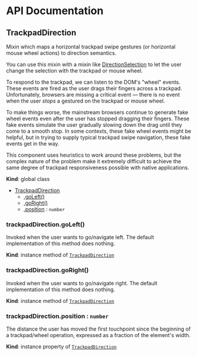 # API Documentation
<a name="TrackpadDirection"></a>
## TrackpadDirection
Mixin which maps a horizontal trackpad swipe gestures (or horizontal mouse
wheel actions) to direction semantics.

You can use this mixin with a mixin like
[DirectionSelection](DirectionSelection.md) to let the user change the
selection with the trackpad or mouse wheel.

To respond to the trackpad, we can listen to the DOM's "wheel" events.
These events are fired as the user drags their fingers across a trackpad.
Unfortunately, browsers are missing a critical event — there is no event
when the user *stops* a gestured on the trackpad or mouse wheel.

To make things worse, the mainstream browsers continue to generate fake
wheel events even after the user has stopped dragging their fingers. These
fake events simulate the user gradually slowing down the drag until they
come to a smooth stop. In some contexts, these fake wheel events might be
helpful, but in trying to supply typical trackpad swipe navigation, these
fake events get in the way.

This component uses heuristics to work around these problems, but the
complex nature of the problem make it extremely difficult to achieve the
same degree of trackpad responsiveness possible with native applications.

  **Kind**: global class

* [TrackpadDirection](#TrackpadDirection)
    * [.goLeft()](#TrackpadDirection+goLeft)
    * [.goRight()](#TrackpadDirection+goRight)
    * [.position](#TrackpadDirection+position) : <code>number</code>

<a name="TrackpadDirection+goLeft"></a>
### trackpadDirection.goLeft()
Invoked when the user wants to go/navigate left.
The default implementation of this method does nothing.

  **Kind**: instance method of <code>[TrackpadDirection](#TrackpadDirection)</code>
<a name="TrackpadDirection+goRight"></a>
### trackpadDirection.goRight()
Invoked when the user wants to go/navigate right.
The default implementation of this method does nothing.

  **Kind**: instance method of <code>[TrackpadDirection](#TrackpadDirection)</code>
<a name="TrackpadDirection+position"></a>
### trackpadDirection.position : <code>number</code>
The distance the user has moved the first touchpoint since the beginning
of a trackpad/wheel operation, expressed as a fraction of the element's
width.

  **Kind**: instance property of <code>[TrackpadDirection](#TrackpadDirection)</code>
